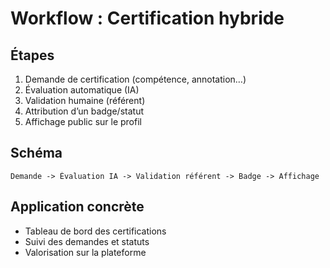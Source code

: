 # Workflow : Certification hybride

## Étapes
1. Demande de certification (compétence, annotation…)
2. Évaluation automatique (IA)
3. Validation humaine (référent)
4. Attribution d’un badge/statut
5. Affichage public sur le profil

## Schéma
```
Demande -> Évaluation IA -> Validation référent -> Badge -> Affichage
```

## Application concrète
- Tableau de bord des certifications
- Suivi des demandes et statuts
- Valorisation sur la plateforme

